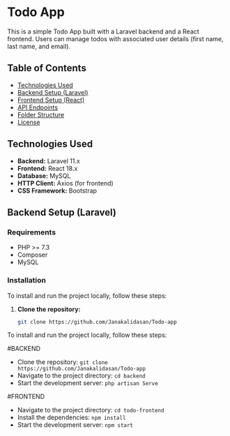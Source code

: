 # Todo App

This is a simple Todo App built with a Laravel backend and a React frontend. Users can manage todos with associated user details (first name, last name, and email).

## Table of Contents

- [Technologies Used](#technologies-used)
- [Backend Setup (Laravel)](#backend-setup-laravel)
- [Frontend Setup (React)](#frontend-setup-react)
- [API Endpoints](#api-endpoints)
- [Folder Structure](#folder-structure)
- [License](#license)

## Technologies Used

- **Backend:** Laravel 11.x
- **Frontend:** React 18.x
- **Database:** MySQL
- **HTTP Client:** Axios (for frontend)
- **CSS Framework:** Bootstrap

## Backend Setup (Laravel)

### Requirements

- PHP >= 7.3
- Composer
- MySQL

### Installation

To install and run the project locally, follow these steps:

1. **Clone the repository:**
   ```bash
   git clone https://github.com/Janakalidasan/Todo-app


To install and run the project locally, follow these steps:

#BACKEND
- Clone the repository: `git clone https://github.com/Janakalidasan/Todo-app`
- Navigate to the project directory: `cd backend`
- Start the development server: `php artisan Serve`

#FRONTEND
- Navigate to the project directory: `cd todo-frontend`
- Install the dependencies: `npm install`
- Start the development server: `npm start`
